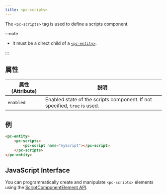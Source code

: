 ```yaml
---
title: <pc-scripts>
---
```


The `<pc-scripts>` tag is used to define a scripts component.

:::note

* It must be a direct child of a [`<pc-entity>`](../pc-entity).

:::

## 属性

| 属性 (Attribute) | 説明 |
| --- | --- |
| `enabled` | Enabled state of the scripts component. If not specified, `true` is used. |

## 例

```html
<pc-entity>
    <pc-scripts>
        <pc-script name="myScript"></pc-script>
    </pc-scripts>
</pc-entity>
```

## JavaScript Interface

You can programmatically create and manipulate `<pc-scripts>` elements using the [ScriptComponentElement API](https://api.playcanvas.com/classes/EngineWebComponents.ScriptComponentElement.html).
